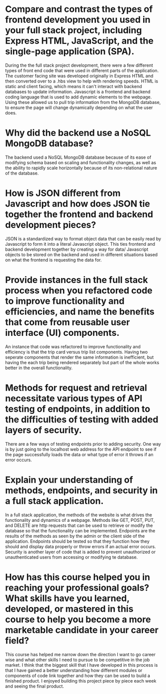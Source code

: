 # Compare and contrast the types of frontend development you used in your full stack project, including Express HTML, JavaScript, and the single-page application (SPA).


During the the full stack project development, there were a few different types of front end code that were used in different parts of the application. The customer facing site was developed originally in Express HTML and then converted over to a .hbs view to help with rendering speeds. HTML is static and client facing, which means it can't interact with backend databases to  update information. Javascript is a frontend and backend coding language that is used to add dynamic elements to the webpage. Using these allowed us to pull trip information from the MongoDB database, to ensure the page will change dynamically depending on what the user does.

# Why did the backend use a NoSQL MongoDB database?

The backend used a NoSQL MongoDB database because of its ease of modifying schema based on scaling and functionality changes, as well as the ability to rapidly scale horizontally because of its non-relational nature of the database.

# How is JSON different from Javascript and how does JSON tie together the frontend and backend development pieces?

JSON is a standardized way to format object data that can be easily read by Javascript to form it into a literal Javascript object. This ties frontend and backend development together by creating a way for data/ Javascript objects to be stored on the backend and used in different situations based on what the frontend is requesting the data for. 

# Provide instances in the full stack process when you refactored code to improve functionality and efficiencies, and name the benefits that come from reusable user interface (UI) components.

An instance that code was refactored to improve functionality and efficiency is that the trip card versus trip list components. Having two seperate components that render the same information is inefficient, but having the each trip being rendered separately but part of the whole works better in the overall functionality.

# Methods for request and retrieval necessitate various types of API testing of endpoints, in addition to the difficulties of testing with added layers of security.

There are a few ways of testing endpoints prior to adding security. One way is by just going to the localhost web address for the API endpoint to see if the page successfully loads the data or what type of error it throws if an error occurs.

# Explain your understanding of methods, endpoints, and security in a full stack application.


In a full stack application, the methods of the website is what drives the functionality and dynamics of a webpage. Methods like GET, POST, PUT, and DELETE are http requests that can be used to retrieve or modify the database so that the functionality can be implemented. Endpoints are the results of the methods as seen by the admin or the client side of the application. Endpoints should be tested so that they function how they should and display data properly or throw errors if an actual error occurs. Security is another layer of code that is added to prevent unauthorized or unauthenticated users from accessing or modifying te database.

# How has this course helped you in reaching your professional goals? What skills have you learned, developed, or mastered in this course to help you become a more marketable candidate in your career field?

This course has helped me narrow down the direction I want to go career wise and what other skills I need to pursue to be competitive in the job market. I think that the biggest skill that I have developed in this process is that I have gained a better understanding how different modules or components of code link together and how they can be used to build a finished product. I enjoyed building this project piece by piece each week and seeing the final product.



